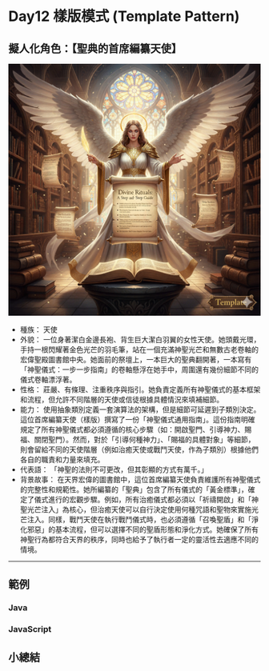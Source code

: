# Day12 樣版模式 (Template Pattern)

## 擬人化角色：【聖典的首席編纂天使】

![](https://raw.githubusercontent.com/dpes8693/ithome-2025-ironman/refs/heads/main/gemini-img/11-Template.png)

- 種族： 天使
- 外貌： 一位身著潔白金邊長袍、背生巨大潔白羽翼的女性天使。她頭戴光環，手持一根閃耀著金色光芒的羽毛筆，站在一個充滿神聖光芒和無數古老卷軸的宏偉聖殿圖書館中央。她面前的祭壇上，一本巨大的聖典翻開著，一本寫有「神聖儀式：一步一步指南」的卷軸懸浮在她手中，周圍還有幾份細節不同的儀式卷軸漂浮著。
- 性格： 莊嚴、有條理、注重秩序與指引。她負責定義所有神聖儀式的基本框架和流程，但允許不同階層的天使或信徒根據具體情況來填補細節。
- 能力： 使用抽象類別定義一套演算法的架構，但是細節可延遲到子類別決定。這位首席編纂天使（樣版）撰寫了一份「神聖儀式通用指南」。這份指南明確規定了所有神聖儀式都必須遵循的核心步驟（如：開啟聖門、引導神力、賜福、關閉聖門）。然而，對於「引導何種神力」、「賜福的具體對象」等細節，則會留給不同的天使階層（例如治癒天使或戰鬥天使，作為子類別）根據他們各自的職責和力量來填充。
- 代表語： 「神聖的法則不可更改，但其彰顯的方式有萬千。」
- 背景故事： 在天界宏偉的圖書館中，這位首席編纂天使負責維護所有神聖儀式的完整性和規範性。她所編纂的「聖典」包含了所有儀式的「黃金標準」，確定了儀式進行的宏觀步驟。例如，所有治癒儀式都必須以「祈禱開啟」和「神聖光芒注入」為核心，但治癒天使可以自行決定使用何種咒語和聖物來實施光芒注入。同樣，戰鬥天使在執行戰鬥儀式時，也必須遵循「召喚聖盾」和「淨化邪惡」的基本流程，但可以選擇不同的聖盾形態和淨化方式。她確保了所有神聖行為都符合天界的秩序，同時也給予了執行者一定的靈活性去適應不同的情境。

---

## 範例

### Java

### JavaScript

## 小總結